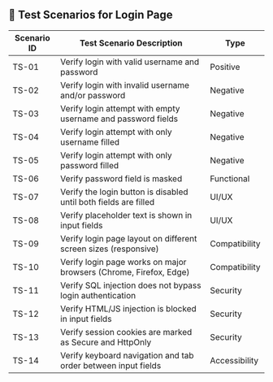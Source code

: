 ## 🧪 Test Scenarios for Login Page

| Scenario ID | Test Scenario Description                                           | Type         |
|-------------|---------------------------------------------------------------------|--------------|
| TS-01       | Verify login with valid username and password                      | Positive     |
| TS-02       | Verify login with invalid username and/or password                 | Negative     |
| TS-03       | Verify login attempt with empty username and password fields       | Negative     |
| TS-04       | Verify login attempt with only username filled                     | Negative     |
| TS-05       | Verify login attempt with only password filled                     | Negative     |
| TS-06       | Verify password field is masked                                    | Functional   |
| TS-07       | Verify the login button is disabled until both fields are filled   | UI/UX        |
| TS-08       | Verify placeholder text is shown in input fields                   | UI/UX        |
| TS-09       | Verify login page layout on different screen sizes (responsive)    | Compatibility|
| TS-10       | Verify login page works on major browsers (Chrome, Firefox, Edge)  | Compatibility|
| TS-11       | Verify SQL injection does not bypass login authentication          | Security     |
| TS-12       | Verify HTML/JS injection is blocked in input fields                | Security     |
| TS-13       | Verify session cookies are marked as Secure and HttpOnly           | Security     |
| TS-14       | Verify keyboard navigation and tab order between input fields      | Accessibility|

